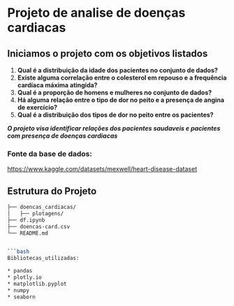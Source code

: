 # Projeto de analise de doenças cardiacas

## **Iniciamos o projeto com os objetivos listados**

1. **Qual é a distribuição da idade dos pacientes no conjunto de dados?** 
2. **Existe alguma correlação entre o colesterol em repouso e a frequência cardíaca máxima atingida?** 
3. **Qual é a proporção de homens e mulheres no conjunto de dados?**
4. **Há alguma relação entre o tipo de dor no peito e a presença de angina de exercício?**
5. **Qual é a distribuição dos tipos de dor no peito entre os pacientes?**


***O projeto visa identificar relações dos pacientes saudaveis e pacientes com presença de doenças cardiacas***

### Fonte da base de dados: 

https://www.kaggle.com/datasets/mexwell/heart-disease-dataset

## Estrutura do Projeto



```bash
├── doencas_cardiacas/
│   ├── plotagens/
├── df.ipynb
├── doencas-card.csv
└── README.md


```bash
Bibliotecas_utilizadas: 

* pandas
* plotly.io
* matplotlib.pyplot
* numpy
* seaborn

